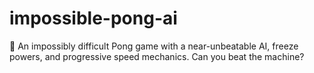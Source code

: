 # impossible-pong-ai
🏓 An impossibly difficult Pong game with a near-unbeatable AI, freeze powers, and progressive speed mechanics. Can you beat the machine?
